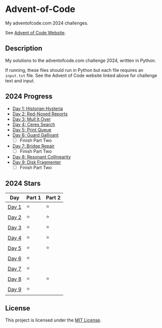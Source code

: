 # Advent-of-Code
My adventofcode.com 2024 challenges. 

See [Advent of Code Website](https://adventofcode.com/ "Advent of Code").

## Description

My solutions to the adventofcode.com challenge 2024, written in Python.

If running, these files should run in Python but each file requires an `input.txt` file. See the Advent of Code website linked above for challenge text and input.

## 2024 Progress
- [Day 1: Historian Hysteria](2024%20Advent%20of%20Code/1)
- [Day 2: Red-Nosed Reports](2024%20Advent%20of%20Code/2)
- [Day 3: Mull It Over](2024%20Advent%20of%20Code/3)
- [Day 4: Ceres Search](2024%20Advent%20of%20Code/4)
- [Day 5: Print Queue](2024%20Advent%20of%20Code/5)
- [Day 6: Guard Gallivant](2024%20Advent%20of%20Code/6)
    - [ ] Finish Part Two
- [Day 7: Bridge Repair](2024%20Advent%20of%20Code/7)
    - [ ] Finish Part Two
- [Day 8: Resonant Collinearity](2024%20Advent%20of%20Code/8)
- [Day 9: Disk Fragmenter](2024%20Advent%20of%20Code/9)
    - [ ] Finish Part Two

## 2024 Stars
|Day |Part 1|Part 2|
|----|------|------|
|[Day 1](2024%20Advent%20of%20Code/1)|⭐|⭐|
|[Day 2](2024%20Advent%20of%20Code/2)|⭐|⭐|
|[Day 3](2024%20Advent%20of%20Code/3)|⭐|⭐|
|[Day 4](2024%20Advent%20of%20Code/4)|⭐|⭐|
|[Day 5](2024%20Advent%20of%20Code/5)|⭐|⭐|
|[Day 6](2024%20Advent%20of%20Code/6)|⭐|   |
|[Day 7](2024%20Advent%20of%20Code/7)|⭐|   |
|[Day 8](2024%20Advent%20of%20Code/8)|⭐|⭐|
|[Day 9](2024%20Advent%20of%20Code/9)|⭐|   |

## License

This project is licensed under the [MIT License](LICENSE).
